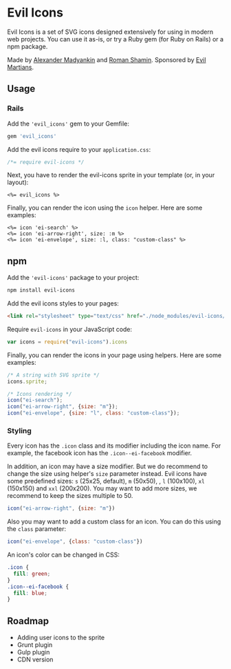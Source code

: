 # Evil Icons

Evil Icons is a set of SVG icons designed extensively for using in modern web projects. You can use it as-is, or try a Ruby gem (for Ruby on Rails) or a npm package.

Made by [Alexander Madyankin] and [Roman Shamin]. Sponsored by [Evil Martians].

[Alexander Madyankin]:  https://github.com/outpunk
[Roman Shamin]:         https://github.com/romashamin
[Evil Martians]:        https://evilmartians.com


## Usage

### Rails

Add the `'evil_icons'` gem to your Gemfile:
```ruby
gem 'evil_icons'
```

Add the evil icons require to your `application.css`:
```css
/*= require evil-icons */
```

Next, you have to render the evil-icons sprite in your template (or, in your layout):
```erb
<%= evil_icons %>
```

Finally, you can render the icon using the `icon` helper.
Here are some examples:
```erb
<%= icon 'ei-search' %>
<%= icon 'ei-arrow-right', size: :m %>
<%= icon 'ei-envelope', size: :l, class: "custom-class" %>
```


## npm

Add the `'evil-icons'` package to your project:
```bash
npm install evil-icons
```

Add the evil icons styles to your pages:
```html
<link rel="stylesheet" type="text/css" href="./node_modules/evil-icons/app/assets/stylesheets/evil-icons.css">
```

Require `evil-icons` in your JavaScript code:
```js
var icons = require("evil-icons").icons
```

Finally, you can render the icons in your page using helpers.
Here are some examples:
```js
/* A string with SVG sprite */
icons.sprite;

/* Icons rendering */
icon("ei-search");
icon("ei-arrow-right", {size: "m"});
icon("ei-envelope", {size: "l", class: "custom-class"});
```

### Styling

Every icon has the `.icon` class and its modifier including the icon name.
For example, the facebook icon has the `.icon--ei-facebook` modifier.

In addition, an icon may have a size modifier. But we do recommend to change the size using helper's `size` parameter instead. Evil icons have some predefined sizes: `s` (25x25, default), `m` (50x50), , `l` (100x100), `xl` (150x150) and `xxl` (200x200). You may want to add more sizes, we recommend to keep the sizes multiple to 50.
```js
icon("ei-arrow-right", {size: "m"})
```

Also you may want to add a custom class for an icon.
You can do this using the `class` parameter:
```js
icon("ei-envelope", {class: "custom-class"})
```

An icon's color can be changed in CSS:
```css
.icon {
  fill: green;
}
.icon--ei-facebook {
  fill: blue;
}
```

## Roadmap
* Adding user icons to the sprite
* Grunt plugin
* Gulp plugin
* CDN version

